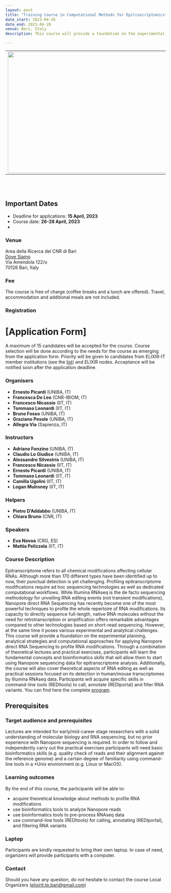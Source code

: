 ```yaml
---
layout: post
title: "Training Course in Computational Methods for Epitrascriptomics"
date_start: 2023-04-26
date_end: 2023-04-28   
venue: Bari, Italy
description: This course will provide a foundation on the experimental planning, analytical strategies and computational approaches for applying Nanopore direct RNA Sequencing to profile RNA modifications. Through a combination of theoretical lectures and practical exercises, participants will learn the fundamental concepts and bioinformatics skills that will allow them to start using Nanopore sequencing data for epitranscriptome analysis.

---
```



<table border="0">
<tr>
	<td>
	<img src="../../../img/Logo_Computational_Methods_Bari.png" height="380" width="800">
	</td>	
</tr>	
</table>


<br>
<br>

## Important Dates 
- Deadline for applications: **15 April, 2023**
- Course date: **26-28 April, 2023** 
- 
### Venue
Area della Ricerca del CNR di Bari<br>
[Dove Siamo](https://www.ba.cnr.it/dovesiamo.html)<br>
Via Amendola 122/o<br>
70126 Bari, Italy

### Fee
The course is free of charge (coffee breaks and a lunch are offered).
Travel, accommodation and additional meals are not included.

### Registration 

# [Application Form]

A maximum of 15 candidates will be accepted for the course. Course selection will be done according to the needs for the course as emerging from the application form. Priority will be given to candidates from ELIXIR-IT member institutions (see the [list](https://elixir-italy.org/about/)) and ELIXIR nodes. 
Acceptance will be notified soon after the application deadline. 
<br>
### Organisers
- **Ernesto Picardi** (UNIBA, IT)
- **Francesca De Leo** (CNR-IBIOM, IT)
- **Francesco Nicassio** (IIT, IT)
- **Tommaso Leonardi** (IIT, IT)
- **Bruno Fosso** (UNIBA, IT)
- **Graziano Pesole** (UNIBA, IT)
- **Allegra Via** (Sapienza, IT)

### Instructors
- **Adriano Fonzino** (UNIBA, IT)
- **Claudio Lo Giudice** (UNIBA, IT)
- **Alessandro Silvestris** (UNIBA, IT)
- **Francesco Nicassio** (IIT, IT)
- **Ernesto Picardi** (UNIBA, IT)
- **Tommaso Leonardi** (IIT, IT)
- **Camilla Ugolini** (IIT, IT)
- **Logan Mulroney** (IIT, IT)

### Helpers
- **Pietro D’Addabbo** (UNIBA, IT)
- **Chiara Bruno** (CNR, IT)

### Speakers
- **Eva Novoa** (CRG, ES)
- **Mattia Pelizzola** (IIT, IT)

### Course Description
Epitranscriptome refers to all chemical modifications affecting cellular RNAs. Although more than 170 different types have been identified up to now, their punctual detection is yet challenging. Profiling epitranscriptome modifications require ad hoc sequencing technologies as well as dedicated computational workflows. While Illumina RNAseq is the de facto sequencing methodology for unveiling RNA editing events (not transient modifications), Nanopore direct RNA Sequencing has recently become one of the most powerful techniques to profile the whole repertoire of RNA modifications. Its capacity to directly sequence full-length, native RNA molecules without the need for retrotranscription or amplification offers remarkable advantages compared to other technologies based on short-read sequencing. However, at the same time it poses various experimental and analytical challenges.
This course will provide a foundation on the experimental planning, analytical strategies and computational approaches for applying Nanopore direct RNA Sequencing to profile RNA modifications. Through a combination of theoretical lectures and practical exercises, participants will learn the fundamental concepts and bioinformatics skills that will allow them to start using Nanopore sequencing data for epitranscriptome analysis. Additionally, the course will also cover theoretical aspects of RNA editing as well as practical sessions focused on its detection in human/mouse transcriptomes by Illumina RNAseq data. Participants will acquire specific skills in command-line tools (REDItools) to call, annotate (REDIportal) and filter RNA variants.
You can find here the complete [program](https://drive.google.com/file/d/1rMYXnNN5ddKwOHNaFsy4Nn7w0q5rKcxH/view?usp=share_link). 

## Prerequisites
### Target audience and prerequisites
Lectures are intended for early/mid-career stage researchers with a solid understanding of molecular biology and RNA sequencing, but no prior experience with Nanopore sequencing is required. In order to follow and independently carry out the practical exercises participants will need basic bioinformatics skills (e.g. quality check of reads and their alignment against the reference genome) and a certain degree of familiarity using command-line tools in a *Unix environment (e.g. Linux or MacOS).

### Learning outcomes
By the end of this course, the participants will be able to:

- acquire theoretical knowledge about methods to profile RNA modifications
- use bioinformatics tools to analyze Nanopore reads
- use bioinformatics tools to pre-process RNAseq data
- use command-line tools (REDItools) for calling, annotating (REDIportal), and filtering RNA variants

### Laptop
Participants are kindly requested to bring their own laptop. In case of need, organizers will provide participants with a computer.

### Contact
Should you have any question, do not hesitate to contact the course Local Organizers ([elixirit.tp.bari@gmail.com](mailto:elixirit.tp.bari@gmail.com))

